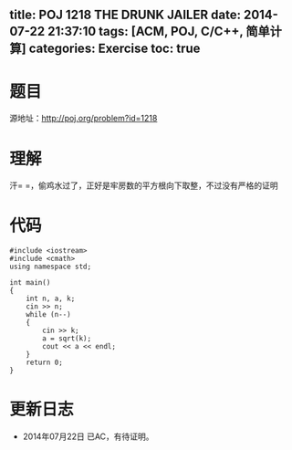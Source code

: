 title: POJ 1218 THE DRUNK JAILER
date: 2014-07-22 21:37:10
tags: [ACM, POJ, C/C++, 简单计算]
categories: Exercise
toc: true
---
# 题目
源地址：http://poj.org/problem?id=1218

# 理解
汗= =，偷鸡水过了，正好是牢房数的平方根向下取整，不过没有严格的证明

<!-- more -->

# 代码
```
#include <iostream>
#include <cmath>
using namespace std;

int main()
{
    int n, a, k;
    cin >> n;
    while (n--)
    {
        cin >> k;
        a = sqrt(k);
        cout << a << endl;
    }
    return 0;
}
```

# 更新日志
- 2014年07月22日 已AC，有待证明。
